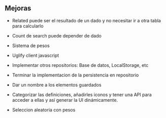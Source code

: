 
## Mejoras

* Related puede ser el resultado de un dado y no necesitar ir a otra tabla para calcularlo
* Count de search puede depender de dado
* Sistema de pesos



* Uglify client javascript


* Implementar otros repositorios: Base de datos, LocalStorage, etc
* Terminar la implementacion de la persistencia en repositorio
* Dar un nombre a los elementos guardados
* Categorizar las definiciones, añadirles iconos y tener una API para acceder a ellas y así generar la UI dinámicamente.
* Seleccion aleatoria con pesos
